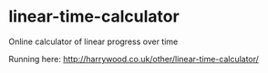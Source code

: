 # linear-time-calculator
Online calculator of linear progress over time

Running here: http://harrywood.co.uk/other/linear-time-calculator/
